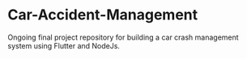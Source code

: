 # Car-Accident-Management
Ongoing final project repository for building a car crash management system using Flutter and NodeJs.
